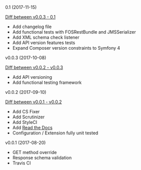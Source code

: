 0.1 (2017-11-15)

[Diff between v0.0.3 - 0.1](https://github.com/spiechu/symfony-commons-bundle/compare/v0.0.3...0.1)

  * Add changelog file
  * Add functional tests with FOSRestBundle and JMSSerializer
  * Add XML schema check listener
  * Add API version features tests
  * Expand Composer version constraints to Symfony 4

v0.0.3 (2017-10-08)

[Diff between v0.0.2 - v0.0.3](https://github.com/spiechu/symfony-commons-bundle/compare/v0.0.2...v0.0.3)

  * Add API versioning
  * Add functional testing framework

v0.0.2 (2017-09-10)

[Diff between v0.0.1 - v0.0.2](https://github.com/spiechu/symfony-commons-bundle/compare/v0.0.1...v0.0.2)

  * Add CS Fixer
  * Add Scrutinizer
  * Add StyleCI
  * Add [Read the Docs](http://symfony-commons-bundle.readthedocs.io/en/latest/README/)
  * Configuration / Extension fully unit tested

v0.0.1 (2017-08-20)

  * GET method override
  * Response schema validation
  * Travis CI
